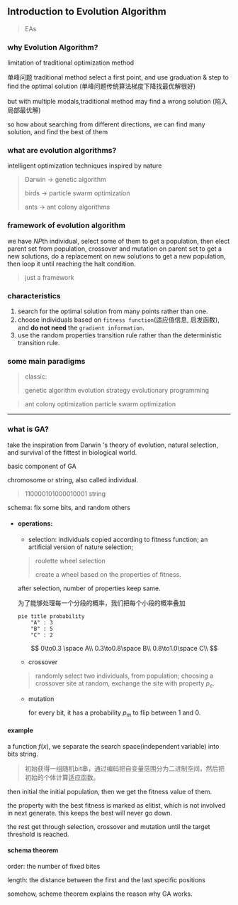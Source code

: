 ## Introduction to Evolution Algorithm 

> EAs

### why Evolution Algorithm?

limitation of traditional optimization method 

单峰问题 traditional method select a first point, and use graduation & step to find the optimal solution (单峰问题传统算法梯度下降找最优解很好)

but with multiple modals,traditional method may find a wrong solution (陷入局部最优解)

so how about searching from different directions, we can find many solution, and find the best of them 

### what are evolution algorithms?

intelligent optimization techniques inspired by nature 

> Darwin -> genetic algorithm 
>
> birds -> particle swarm optimization 
>
> ants -> ant colony algorithms 

### framework of evolution algorithm 

we have *NP*th individual, select some of them to get a population, then elect parent set from population, crossover and mutation on parent set to get a new  solutions, do a replacement on new solutions to get a new population, then loop it until reaching the halt condition.

> just a framework

### characteristics

1. search for the optimal solution from many points rather than one.
2. choose individuals based on `fitness function`(适应值信息, 启发函数), and **do not need** the `gradient information`.
3. use the random properties transition rule rather than the deterministic transition rule.

### some main paradigms

> classic:
>
> genetic algorithm 
> evolution strategy 
> evolutionary programming 

> ant colony optimization 
> particle swarm optimization 



-----

### what is GA?

take the inspiration from Darwin 's theory of evolution, natural selection, and survival of the fittest in biological world.

basic component of GA

chromosome or string, also called individual.

> 110000101000010001 string 

schema: fix some bits, and random others

- #### operations:

  - selection: individuals copied according to fitness function; an artificial version of nature selection; 

   > roulette wheel selection 
   >
   > create a wheel based on the properties of fitness.
  
  after selection, number of properties keep same.
  
  为了能够处理每一个分段的概率，我们把每个小段的概率叠加
  
  ```mermaid
  pie title probability 
      "A" : 3
      "B" : 5
      "C" : 2  
  ```
  
  
  $$
  0\to0.3 \space A\\
  0.3\to0.8\space B\\
  0.8\to1.0\space C\\
  $$
  
  
  
  
  
  - crossover
  
   > randomly select two individuals, from population; choosing a crossover site at random, exchange the site with property $p_e$.

  - mutation
  
    for every bit, it has a probability $p_m$ to flip between 1 and 0.

#### example

a function $f(x)$, we separate the search space(independent variable) into bits string.

> 初始获得一组随机bit串，通过编码把自变量范围分为二进制空间，然后把初始的个体计算适应函数。

then initial the initial population, then we get the fitness value of them. 

the property with the best fitness is marked as elitist, which is not involved in next generate. this keeps the best will never go down.

the rest get through selection, crossover and mutation until the target threshold is reached.

#### schema theorem 

order: the number of fixed bites 

length: the distance between the first and the last specific positions 

somehow, scheme theorem explains the reason why GA works.

